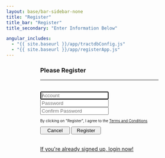 ```yaml
---
layout: base/bar-sidebar-none
title: "Register"
title_bar: "Register"
title_secondary: "Enter Information Below"

angular_includes:
  - "{{ site.baseurl }}/app/tractdbConfig.js"
  - "{{ site.baseurl }}/app/registerApp.js"
---
```


<div ng-app="registerApp" ng-controller = "registerController">
  <div class = "container">
    <div class="wrapper">
	  <form ng-submit="submitRegisterForm()" id="registerForm" name="registerForm" class="form-signin">       
		<h3 class="form-signin-heading">Please Register</h3>
		<hr class="colorgraph"><br>
		<input class="form-control" name="account" placeholder="Account" autofocus="" required="" maxlength="20" ng-model="viewModel.account" /><br/>
		<input type="password" class="form-control" name="password" placeholder="Password" required="" maxlength="24" ng-model="viewModel.password" /><br/>  
        <input type="password" class="form-control" name="confirmPassword" placeholder="Confirm Password" required="" maxlength="24" ng-model="viewModel.confirmPassword" /><br/>  
        <p class = "tac">By clicking on "Register", I agree to the <a href = "/tac">Terms and Conditions</a></p>
        <button class="btn btn-small" name="Cancel" value="Cancel">Cancel</button> 
        <button class="btn btn-small btn-primary" name="Register" value="Register" type="submit">Register</button><br/><br/>
        <p><a href = "/login">If you're already signed up, login now!</a></p>
	  </form>	
	</div>
  </div>
  <style> 
    .wrapper {    
      margin-top: 20px;
      margin-bottom: 20px;
    }
    form {
      width: 320px;
      margin: 0 auto;
    }
    .btn-small {
      width:80px !important; 
      display: inline !important;
    }
    .tac {
      font-size: 10px;
    }
  </style>
</div>
